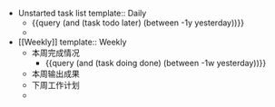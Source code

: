 - Unstarted task list
  template:: Daily
	- {{query (and (task todo later) (between -1y yesterday))}}
	-
- [[Weekly]]
  template:: Weekly
	- 本周完成情况
		- {{query (and (task doing done) (between -1w yesterday))}}
	- 本周输出成果
	- 下周工作计划
	-